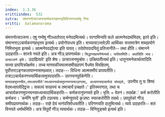 ```yaml
---
index:  1.3.36
vrittiindex:  532
sutra:  संमाननोत्सञ्जनाचार्यकरणज्ञानभृतिविगणनव्ययेषु नियः
vritti:  balamanorama 
---
```


संमननोत्सञ्जना। एषु गम्येषु णीञ्धातोरात् मनेपदमित्यर्थः। परगामिन्यपि फले आत्मनेपदार्थमिदम्. इतरे इति। संमाननाऽऽचार्यकरणप्रभृतय इत्यर्थः। प्रयोगोपाधय इति। वाच्यत्वाऽभावेऽपि आर्थिकाः सत्तामात्रेण शब्दप्रयोगे निमित्तभूता इत्यर्थः। आत्मनेपदद्योत्या इति यावत्। तदेवोपपादयितुं प्रतिजानीते-- तथा हीति। संमानने उदाहरति-- शास्त्रे नयते इति। अत्र णीञ् प्रापणार्थकः। `सिद्धान्तप्रापणेनेत्यर्थः। फलितमिति। अर्थादिति भावः। उत्सञ्जने इति। `उदाह्यियते' इति शेषः। उत्सञ्जनमुत्क्षेपः। उत्क्षिपतीत्यर्थ इति। धातूनामनेकार्थत्वादिति सत्त्या प्रापयित्रपेक्षमेव। तच्च माणवकीयमात्मसमीपप्रापणं वैधमेव विवक्षितम्, पूर्वोत्तराऽङ्गकलापाम्नासामथ्र्यात्। तदाह--- विधिना आत्मसमीपं प्रापयतीति। तत्राऽऽचार्यकरणस्यार्थिकत्वमुपपादयति-- उपनयनपूर्वकेणेति। `माणवकमुपनयीत,तमध्यापयीते'त्यध्यापनार्थत्वमुपनयनस्याऽवगतम्, अध्यापनादाचार्यत्वं संपद्यते, `उपनीय तु यः शिष्यं वेदमध्यापयेद्द्विजः। सकल्पं सरहस्यं च तमाचार्यं प्रचक्षते।' इतिस्मरणात्. तथा च आचार्यकरणमुपनयनसाध्यत्वादार्थिकहरति-- कर्मकरानुपनयते इति। भृतिः = वेतनं। तदर्थ#ं कर्म करोतीति कर्मकरः। `कर्मणि भृतौ' इति टप्रत्ययः। कर्मण्युपपदे कृञष्टः स्यात्कर्तरीति तदर्थः। उपपूर्वको णीञ् समीपप्रापणार्थकः। तदाह-- राज्ञे देयं भागंपरिशोधयतीति। परिगणयति दातुमित्यर्थः। व्यये उदाहरति-- शतं विनयते धर्मार्थमिति। अत्र विपूर्वो णीञ् व्ययार्थकः। तदाह-- विनियुङ्क्ते इत्यर्थ इति। 

